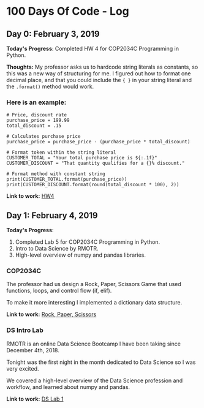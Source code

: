 # 100 Days Of Code - Log

## Day 0: February 3, 2019

**Today's Progress**: Completed HW 4 for COP2034C Programming in Python.

**Thoughts:** My professor asks us to hardcode string literals as constants, so this was a new way of structuring for me.  I figured out how to format one decimal place, and that you could include the ```{ }``` in your string literal and the ```.format()``` method would work.  

### Here is an  example:

```
# Price, discount rate
purchase_price = 199.99
total_discount = .15

# Calculates purchase price
purchase_price = purchase_price - (purchase_price * total_discount)

# Format token within the string literal
CUSTOMER_TOTAL = "Your total purchase price is ${:.1f}"
CUSTOMER_DISCOUNT = "That quantity qualifies for a {}% discount."

# Format method with constant string
print(CUSTOMER_TOTAL.format(purchase_price))
print(CUSTOMER_DISCOUNT.format(round(total_discount * 100), 2))
```

**Link to work:** [HW4](https://repl.it/@gorbulus/COP2034CHW4)



## Day 1: February 4, 2019

**Today's Progress**: 
1. Completed Lab 5 for COP2034C Programming in Python.
2. Intro to Data Science by RMOTR.  
3. High-level overview of numpy and pandas libraries.

### COP2034C 

The professor had us design a Rock, Paper, Scissors Game that used functions, loops, and control flow (if, elif).  

To make it more interesting I implemented a dictionary data structure.

**Link to work:** [Rock, Paper, Scissors](https://repl.it/@gorbulus/COP2034CLab5)

### DS Intro Lab 

RMOTR is an online Data Science Bootcamp I have been taking since December 4th, 2018.  

Tonight was the first night in the month dedicated to Data Science so I was very excited.

We covered a high-level overview of the Data Science profession and workflow, and learned about numpy and pandas.

**Link to work:** [DS Lab 1](https://notebooks.rmotr.com/gorbulus/ds-intro_lab/lab)





